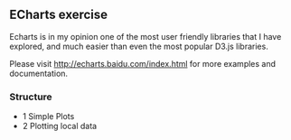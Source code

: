 ## ECharts exercise

Echarts is in my opinion one of the most user friendly libraries that I have explored, and much easier than even the most popular D3.js libraries.

Please visit http://echarts.baidu.com/index.html for more examples and documentation. 

### Structure
- 1 Simple Plots
- 2 Plotting local data
